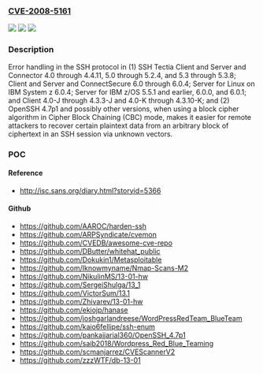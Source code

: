 ### [CVE-2008-5161](https://cve.mitre.org/cgi-bin/cvename.cgi?name=CVE-2008-5161)
![](https://img.shields.io/static/v1?label=Product&message=n%2Fa&color=blue)
![](https://img.shields.io/static/v1?label=Version&message=n%2Fa&color=blue)
![](https://img.shields.io/static/v1?label=Vulnerability&message=n%2Fa&color=brighgreen)

### Description

Error handling in the SSH protocol in (1) SSH Tectia Client and Server and Connector 4.0 through 4.4.11, 5.0 through 5.2.4, and 5.3 through 5.3.8; Client and Server and ConnectSecure 6.0 through 6.0.4; Server for Linux on IBM System z 6.0.4; Server for IBM z/OS 5.5.1 and earlier, 6.0.0, and 6.0.1; and Client 4.0-J through 4.3.3-J and 4.0-K through 4.3.10-K; and (2) OpenSSH 4.7p1 and possibly other versions, when using a block cipher algorithm in Cipher Block Chaining (CBC) mode, makes it easier for remote attackers to recover certain plaintext data from an arbitrary block of ciphertext in an SSH session via unknown vectors.

### POC

#### Reference
- http://isc.sans.org/diary.html?storyid=5366

#### Github
- https://github.com/AAROC/harden-ssh
- https://github.com/ARPSyndicate/cvemon
- https://github.com/CVEDB/awesome-cve-repo
- https://github.com/DButter/whitehat_public
- https://github.com/Dokukin1/Metasploitable
- https://github.com/Iknowmyname/Nmap-Scans-M2
- https://github.com/NikulinMS/13-01-hw
- https://github.com/SergeiShulga/13_1
- https://github.com/VictorSum/13.1
- https://github.com/Zhivarev/13-01-hw
- https://github.com/ekiojp/hanase
- https://github.com/joshgarlandreese/WordPressRedTeam_BlueTeam
- https://github.com/kaio6fellipe/ssh-enum
- https://github.com/pankajjarial360/OpenSSH_4.7p1
- https://github.com/saib2018/Wordpress_Red_Blue_Teaming
- https://github.com/scmanjarrez/CVEScannerV2
- https://github.com/zzzWTF/db-13-01

